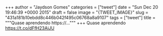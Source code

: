
+++
author = "Jaydson Gomes"
categories = ["tweet"]
date = "Sun Dec 20 19:46:39 +0000 2015"
draft = false
image = "{TWEET_IMAGE}"
slug = "431a181b10ebdd8c446b042f495c06768a8a9107"
tags = ["tweet"]
title = """Quase aprendendo https://..."""
+++
Quase aprendendo https://t.co/dFfH23AiJU
